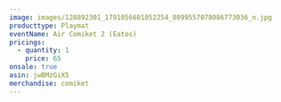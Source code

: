 ```yaml
---
image: images/128892301_1791056601052254_8099557078086773036_n.jpg
producttype: Playmat
eventName: Air Comiket 2 (Eatos)
pricings:
  - quantity: 1
    price: 65
onsale: true
asin: jwBMzGiX5
merchandise: comiket
---
```

